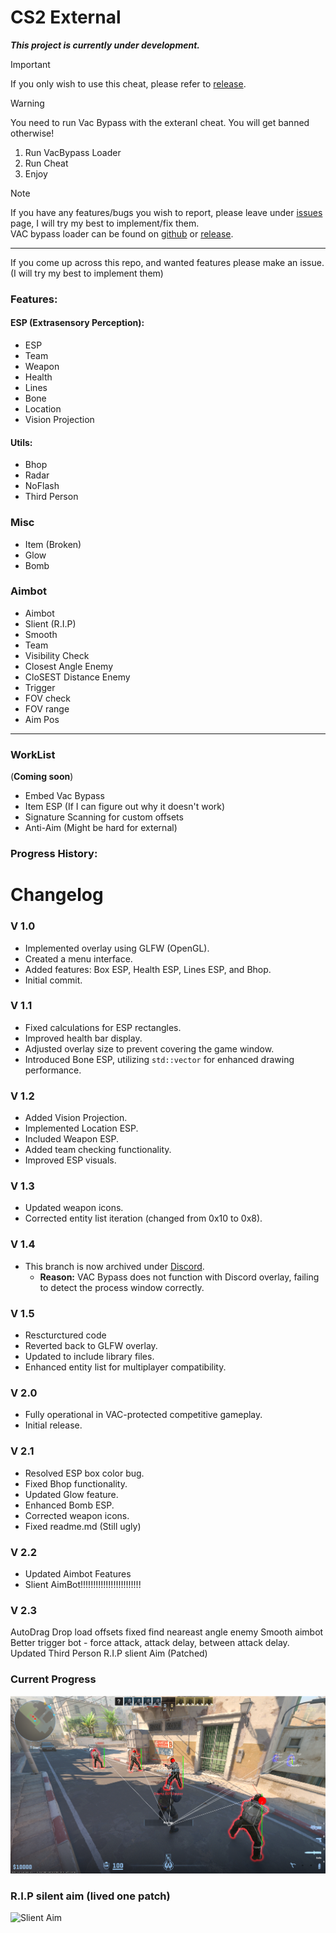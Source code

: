 # CS2 External

**_This project is currently under development._**
> [!IMPORTANT]  
> If you only wish to use this cheat, please refer to [release](https://github.com/LongpanZhou/CS2-External/releases).

> [!WARNING] 
> You need to run Vac Bypass with the exteranl cheat. You will get banned otherwise!
> 1. Run VacBypass Loader
> 2. Run Cheat
> 3. Enjoy

> [!NOTE]
> If you have any features/bugs you wish to report, please leave under [issues](https://github.com/LongpanZhou/CS2-External/issues) page, I will try my best to implement/fix them. <br/>
> VAC bypass loader can be found on [github](https://github.com/danielkrupinski/VAC-Bypass-Loader) or [release](https://github.com/LongpanZhou/CS2-External/releases).
---

If you come up across this repo, and wanted features please make an issue. (I will try my best to implement them)

### Features:

#### ESP (Extrasensory Perception):
- ESP
- Team
- Weapon
- Health
- Lines
- Bone
- Location
- Vision Projection

#### Utils:
- Bhop
- Radar
- NoFlash
- Third Person

### Misc
- Item (Broken)
- Glow
- Bomb

### Aimbot
- Aimbot
- Slient (R.I.P)
- Smooth
- Team
- Visibility Check
- Closest Angle Enemy
- CloSEST Distance Enemy
- Trigger
- FOV check
- FOV range
- Aim Pos
---
### WorkList
 (**Coming soon**)
- Embed Vac Bypass
- Item ESP (If I can figure out why it doesn't work)
- Signature Scanning for custom offsets
- Anti-Aim (Might be hard for external)

### Progress History:
# Changelog

### V 1.0
- Implemented overlay using GLFW (OpenGL).
- Created a menu interface.
- Added features: Box ESP, Health ESP, Lines ESP, and Bhop.
- Initial commit.

### V 1.1
- Fixed calculations for ESP rectangles.
- Improved health bar display.
- Adjusted overlay size to prevent covering the game window.
- Introduced Bone ESP, utilizing `std::vector` for enhanced drawing performance.

### V 1.2
- Added Vision Projection.
- Implemented Location ESP.
- Included Weapon ESP.
- Added team checking functionality.
- Improved ESP visuals.

### V 1.3
- Updated weapon icons.
- Corrected entity list iteration (changed from 0x10 to 0x8).

### V 1.4
- This branch is now archived under [Discord](https://github.com/LongpanZhou/CS2-External/tree/Discord).
  - **Reason:** VAC Bypass does not function with Discord overlay, failing to detect the process window correctly.

### V 1.5
- Rescturctured code
- Reverted back to GLFW overlay.
- Updated to include library files.
- Enhanced entity list for multiplayer compatibility.

### V 2.0
- Fully operational in VAC-protected competitive gameplay.
- Initial release.

### V 2.1
- Resolved ESP box color bug.
- Fixed Bhop functionality.
- Updated Glow feature.
- Enhanced Bomb ESP.
- Corrected weapon icons.
- Fixed readme.md (Still ugly)

### V 2.2
- Updated Aimbot Features
- Slient AimBot!!!!!!!!!!!!!!!!!!!!!!!!

### V 2.3
AutoDrag Drop load offsets
fixed find neareast angle enemy
Smooth aimbot
Better trigger bot - force attack, attack delay, between attack delay.
Updated Third Person
R.I.P slient Aim (Patched)

### Current Progress
![CurrentProgress](./imgs/current.png)

### R.I.P silent aim (lived one patch)
![Slient Aim](./imgs/Slient-Aim.gif)